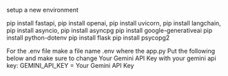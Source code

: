 setup a new environment

pip install fastapi,
pip install openai,
pip install uvicorn,
pip install langchain,
pip install asyncio,
pip install asyncpg
pip install google-generativeai
pip install python-dotenv
pip install flask
pip install psycopg2


For the .env file
make a file name .env where the app.py
Put the following below and make sure to change Your Gemini API Key with your gemini api key:
GEMINI_API_KEY = Your Gemini API Key
